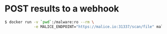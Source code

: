 # POST results to a webhook

```bash
$ docker run -v `pwd`:/malware:ro --rm \
             -e MALICE_ENDPOINT="https://malice.io:31337/scan/file" malice/javascript --callback evil.malware
```
